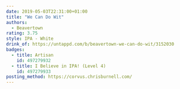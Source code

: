 ```yaml
---
date: 2019-05-03T22:31:00+01:00
title: "We Can Do Wit"
authors:
  - Beavertown
rating: 3.75
style: IPA - White
drink_of: https://untappd.com/b/beavertown-we-can-do-wit/3152030
badges:
  - title: Artisan
    id: 497279932
  - title: I Believe in IPA! (Level 4)
    id: 497279933
posting_method: https://corvus.chrisburnell.com/
---
```

